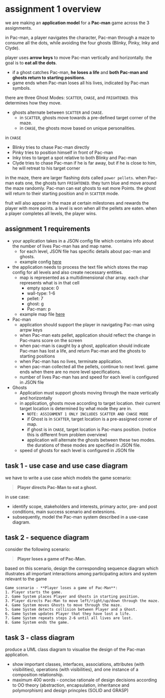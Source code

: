 # assignment 1 overview

we are making an **application model** for a **Pac-man** game across the 3 assignments.

in Pac-man, a player navigates the character, Pac-man through a maze to consume all the dots, while avoiding the four ghosts (Blinky, Pinky, Inky and Clyde).

player uses **arrow keys** to move Pac-man vertically and horizontally. the goal is to **eat all the dots**.

- if a ghost catches Pac-man, **he loses a life** and **both Pac-man and ghosts return to starting positions**.
- game ends when Pac-man loses all his lives, indicated by Pac-man symbols.

there are three Ghost Modes: `SCATTER`, `CHASE`, and `FRIGHTENED`. this determines how they move.

- ghosts alternate between `SCATTER` and `CHASE`.
  - in `SCATTER`, ghosts move towards a pre-defined target corner of the maze.
  - in `CHASE`, the ghosts move based on unique personalities.

in `CHASE`

- Blinky tries to chase Pac-man directly
- Pinky tries to position himself in front of Pac-man
- Inky tries to target a spot relative to both Blinky and Pac-man
- Clyde tries to chase Pac-man if he is far away, but if he is close to him, he will retreat to his target corner

in the maze, there are larger flashing dots called `power pellets`. when Pac-man eats one, the ghosts turn `FRIGHTENED`. they turn blue and move around the maze randomly. Pac-man can eat ghosts to eat more Points. the ghost will return to their starting position and in `SCATTER` mode.

fruit will also appear in the maze at certain milestones and rewards the player with more points. a level is won when all the pellets are eaten. when a player completes all levels, the player wins.

## assignment 1 requirements

- your application takes in a JSON config file which contains info about the number of lives Pac-man has and map name.
  - for each level, JSON file has specific details about pac-man and ghosts.
  - example config [here](https://github.com/infernocadet/soft2201/blob/main/assignment1/example_config.json)
- the application needs to process the text file which stores the map config for all levels and also create necessary entities.
  - map is represented as a multidimensional char array. each char represents what is in that cell
    - empty space: 0
    - wall-type: 1-6
    - pellet: 7
    - ghost: g
    - Pac-man: p
  - example map file [here](https://github.com/infernocadet/soft2201/blob/main/assignment1/map.txt)
- Pac-man
  - application should support the player in navigating Pac-man using arrpw keys
  - when Pac-man eats pellet, application should reflect the change in Pac-mans score on the screen
  - when pac-man is caught by a ghost, application should indicate Pac-man has lost a life, and return Pac-man and the ghosts to starting positions
  - when Pac-man has no lives, terminate application.
  - when pac-man collected all the pellets, continue to next level. game ends when there are no more level specifications.
  - number of lives Pac-man has and speed for each level is configured in JSON file
- Ghosts
  - Application must support ghosts moving through the maze vertically and horizontally
  - in application, ghosts move according to target location. their current target location is determined by what mode they are in.
    - `NOTE: ASSIGNMENT 1 ONLY INCLUDES SCATTER AND CHASE MODE`
    - if Ghost is in `SCATTER`, target location is a pre-assigned corner of map.
    - if ghost is in `CHASE`, target location is Pac-mans position. (notice this is different from problem overview)
    - application will alternate the ghosts between these two modes. the durations of these modes are specified in JSON file.
  - speed of ghosts for each level is configured in JSON file

## task 1 - use case and use case diagram

we have to write a use case which models the game scenario:

> **Player directs Pac-Man to eat a ghost.**

in use case:

- identify scope, stakeholders and interests, primary actor, pre- and post conditions, main success scenario and extesnions.
- subsequently, model the Pac-man system described in a use-case diagram.

## task 2 - sequence diagram

consider the following scenario:

> **Player loses a game of Pac-Man.**

based on this scenario, design the corresponding sequence diagram which illustrates all important interactions among participating actors and system relevant to the game

```
Game scenario - **Player loses a game of Pac-Man**:
1. Player starts the game.
2. Game System places Player and Ghosts in starting position.
3. Player directs Pac-Man to move left/right/up/down through the maze.
4. Game System moves Ghosts to move through the maze.
5. Game System detects collision between Player and a Ghost.
6. Game System updates Player that they have lost a life.
7. Game System repeats steps 2-6 until all lives are lost.
8. Game System ends the game.
```

## task 3 - class diagram

produce a UML class diagram to visualise the design of the Pac-man application.

- show important classes, interfaces, associations, attributes (with visibilities), operations (with visibilities), and one instance of a composition relationship.
- maximum 400 words - concise rationale of design decisions according to OO theory (abstraction, encapsulation, inheritance and polymorphism) and design princples (SOLID and GRASP)
